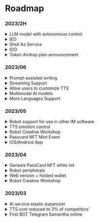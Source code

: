 # Roadmap

### 2023/2H

<details>

<summary>LLM model with autonomous control</summary>

It's already on the way.

Support for feeding your own fine-tuned language data, making your BOT fully meet your expectations 🤗

Lifetime memory bank

Internet connectivity and API access capabilities!

Fewer restrictions

</details>

<details>

<summary>IEO</summary>



</details>

<details>

<summary>Shell As Service</summary>

Open underlying capabilities, can be embedded in any third-party application

</details>

<details>

<summary>IDO</summary>



</details>

<details>

<summary>Token Airdrop plan announcement</summary>



</details>

### 2023/06

<details>

<summary>Prompt-assisted writing</summary>

Reduce the user-defined prompt threshold, already online, users can create bots with rich personality traits through simple identity definition.

</details>

<details>

<summary>Streaming Support</summary>

Zero-delay voice conversation experience

</details>

<details>

<summary>Allow users to customize TTS</summary>

The robot workshop supports users to customize bot TTS through voice cloning.

</details>

<details>

<summary>Multimodal AI models</summary>



</details>

<details>

<summary>More Languages Support</summary>



</details>

### 2023/05

<details>

<summary>Robot support for use in other IM software</summary>

The MyShell.ai creative workshop will be able to support the deployment of robots to other social platforms, while users can bind social accounts on their side, and through the bound social accounts, member rights can be extended to robots on their social media, already supported by Telegram, and will support other platforms such as Discord in the future.

</details>

<details>

<summary>TTS emotion control</summary>

The robot's voice will contain richer emotional differences, and this feature will enter the public testing phase in May.

</details>

<details>

<summary>Robot Creative Workshop</summary>



</details>

<details>

<summary>Passcard NFT Mint Event</summary>



</details>

<details>

<summary>iOS/Android App</summary>



</details>

### 2023/04

<details>

<summary>Genesis PassCard NFT white list</summary>



</details>

<details>

<summary>Robot peripherals</summary>

* Twitter space AMA bot
* KOL bot
* Vitalik bot

</details>

<details>

<summary>Web version + hosted wallet</summary>



</details>

<details>

<summary>Robot Creative Workshop</summary>



</details>

### 2023/03

<details>

<summary>AI service elastic expansion</summary>



</details>

<details>

<summary>TTS cost reduced to 3% of competitors'</summary>

With the influx of users, our daily voice interaction volume quickly exceeded 100,000. We intensively optimized our self-developed TTS model in three weeks, reducing its cost by 97% compared to Microsoft's TTS API cost, and supporting quick cloning of 1-5 minute voice samples.

</details>

<details>

<summary>First BOT Telegram Samantha online</summary>

On 03/07, we launched the first Bot Samantha on Telegram.

</details>